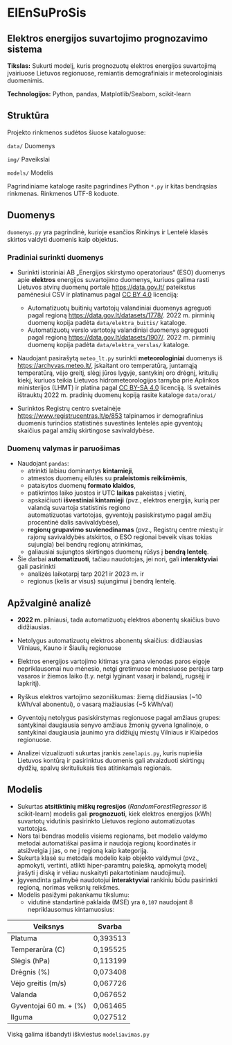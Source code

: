 # ElEnSuProSis
##  Elektros energijos suvartojimo prognozavimo sistema

**Tikslas:** Sukurti modelį, kuris prognozuotų elektros energijos suvartojimą įvairiuose Lietuvos regionuose, 
remiantis demografiniais ir meteorologiniais duomenimis.

**Technologijos:** Python, pandas, Matplotlib/Seaborn, scikit-learn


## Struktūra
Projekto rinkmenos sudėtos šiuose kataloguose:

`data/` Duomenys

`img/` Paveikslai

`models/` Modelis

Pagrindiniame kataloge rasite pagrindines Python `*.py` ir kitas bendrąsias rinkmenas. Rinkmenos UTF-8 koduote.


## Duomenys

`duomenys.py` yra pagrindinė, kurioje esančios Rinkinys ir Lentelė klasės skirtos valdyti duomenis kaip objektus.


### Pradiniai surinkti duomenys

* Surinkti istoriniai AB „Energijos skirstymo operatoriaus“ (ESO) duomenys apie **elektros** energijos suvartojimo 
  duomenys, kuriuos galima rasti Lietuvos atvirų duomenų portale <https://data.gov.lt/> pateikstus pamėnesiui CSV ir 
  platinamus pagal [CC BY 4.0](https://creativecommons.org/licenses/by/4.0/legalcode.lt) licenciją: 
  * Automatizuotų buitinių vartotojų valandiniai duomenys agreguoti pagal regioną <https://data.gov.lt/datasets/1778/>. 
    2022 m. pirminių duomenų kopija padėta `data/elektra_buitis/` kataloge.
  * Automatizuotų verslo vartotojų valandiniai duomenys agreguoti pagal regioną <https://data.gov.lt/datasets/1907/>. 
    2022 m. pirminių duomenų kopija padėta `data/elektra_verslas/` kataloge.

* Naudojant pasirašytą `meteo_lt.py` surinkti **meteorologiniai** duomenys iš <https://archyvas.meteo.lt/>, įskaitant
  oro temperatūrą, juntamąją temperatūrą, vėjo greitį, slėgį jūros lygyje, santykinį oro drėgnį, kritulių kiekį,
  kuriuos teikia Lietuvos hidrometeorologijos tarnyba prie Aplinkos ministerijos (LHMT) ir platina pagal 
  [CC BY-SA 4.0](https://creativecommons.org/licenses/by-sa/4.0/legalcode.lt) licenciją. 
  Iš svetainės ištrauktų 2022 m. pradinių duomenų kopiją rasite kataloge `data/orai/`

* Surinktos Registrų centro svetainėje <https://www.registrucentras.lt/p/853> talpinamos ir demografinius duomenis 
  turinčios statistinės suvestinės lentelės apie gyventojų skaičius pagal amžių skirtingose savivaldybėse. 
    

### Duomenų valymas ir paruošimas

* Naudojant `pandas`:
  * atrinkti labiau dominantys **kintamieji**, 
  * atmestos duomenų eilutės su **praleistomis reikšmėmis**, 
  * pataisytos duomenų **formato klaidos**, 
  * patikrintos laiko juostos ir UTC **laikas** pakeistas į vietinį, 
  * apskaičiuoti **išvestiniai kintamieji** (pvz., elektros energija, kurią per valandą suvartoja statistinis regiono  
    automatizuotas vartotojas, gyventojų pasiskirstymo pagal amžių procentinė dalis savivaldybėse), 
  * **regionų grupavimo suvienodinamas** (pvz., Registrų centre miestų ir rajonų savivaldybės atskirtos, o ESO regionai 
    beveik visas tokias sujungia) bei bendrų regionų atrinkimas, 
  * galiausiai sujungtos skirtingos duomenų rūšys į **bendrą lentelę**. 
* Šie darbai **automatizuoti**, tačiau naudotojas, jei nori, gali **interaktyviai** gali pasirinkti 
  * analizės laikotarpį tarp 2021 ir 2023 m. ir
  * regionus (kelis ar visus) sujungimui į bendrą lentelę.


## Apžvalginė analizė

* **2022 m.** pilniausi, tada automatizuotų elektros abonentų skaičius buvo didžiausias.
* Netolygus automatizuotų elektros abonentų skaičius: didžiausias Vilniaus, Kauno ir Šiaulių regionuose
* Elektros energijos vartojimo kitimas yra gana vienodas paros eigoje nepriklausomai nuo mėnesio, netgi gretimuose 
  mėnesiuose perėjus tarp vasaros ir žiemos laiko (t.y. netgi lyginant vasarį ir balandį, rugsėjį ir lapkritį).
* Ryškus elektros vartojimo sezoniškumas: žiemą didžiausias (~10 kWh/val abonentui), o vasarą mažiausias (~5 kWh/val)
* Gyventojų netolygus pasiskirstymas regionuose pagal amžiaus grupes: santykinai daugiausia senyvo amžiaus žmonių
  gyvena Ignalinoje, o santykinai daugiausia jaunimo yra didžiųjų miestų Vilniaus ir Klaipėdos regionuose.


* Analizei vizualizuoti sukurtas įrankis `zemelapis.py`, kuris nupiešia Lietuvos kontūrą ir pasirinktus duomenis 
  gali atvaizduoti skirtingų dydžių, spalvų skrituliukais ties atitinkamais regionais.
 
## Modelis 
* Sukurtas **atsitiktinių miškų regresijos** (_RandomForestRegressor_ iš scikit-learn) modelis gali **prognozuoti**, 
  kiek elektros energijos (kWh) suvartotų vidutinis pasirinkto Lietuvos regiono automatizuotas vartotojas.
* Nors tai bendras modelis visiems regionams, bet modelio valdymo metodai automatiškai pasiima ir naudoja regionų 
  koordinatės ir atsižvelgia į jas, o ne į regioną kaip kategoriją.
* Sukurta klasė su metodais modelio kaip objekto valdymui (pvz., apmokyti, vertinti, atlikti hiper-paramtrų paiešką, 
  apmokytą modelį įrašyti į diską ir vėliau nuskaityti pakartotiniam naudojimui).
* Įgyvendinta galimybė naudotojui **interaktyviai** rankiniu būdu pasirinkti regioną, norimas veiksnių reikšmes.
* Modelis pasižymi pakankamu tikslumu: 
  * vidutinė standartinė paklaida (MSE) yra `0,107` naudojant 8 nepriklausomus kintamuosius:    

| Veiksnys                | Svarba   |
|-------------------------|----------|
| Platuma                 | 0,393513 |
| Temperarūra (C)         | 0,195525 |
| Slėgis (hPa)            | 0,113199 |
| Drėgnis (%)             | 0,073408 |
| Vėjo greitis (m/s)      | 0,067726 |
| Valanda                 | 0,067652 |
| Gyventojai 60 m. + (%)  | 0,061465 |
| Ilguma                  | 0,027512 |

Viską galima išbandyti iškviestus `modeliavimas.py`
